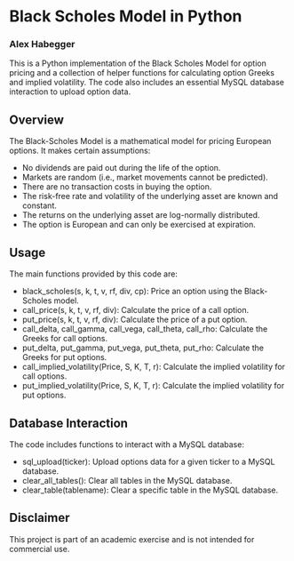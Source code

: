 # Black Scholes Model in Python
### Alex Habegger

This is a Python implementation of the Black Scholes Model for option pricing and a collection of helper functions for calculating option Greeks and implied volatility. The code also includes an essential MySQL database interaction to upload option data.

## Overview

The Black-Scholes Model is a mathematical model for pricing European options. It makes certain assumptions:

* No dividends are paid out during the life of the option.
* Markets are random (i.e., market movements cannot be predicted).
* There are no transaction costs in buying the option.
* The risk-free rate and volatility of the underlying asset are known and constant.
* The returns on the underlying asset are log-normally distributed.
* The option is European and can only be exercised at expiration.

## Usage
The main functions provided by this code are:

* black_scholes(s, k, t, v, rf, div, cp): Price an option using the Black-Scholes model.
* call_price(s, k, t, v, rf, div): Calculate the price of a call option.
* put_price(s, k, t, v, rf, div): Calculate the price of a put option.
* call_delta, call_gamma, call_vega, call_theta, call_rho: Calculate the Greeks for call options.
* put_delta, put_gamma, put_vega, put_theta, put_rho: Calculate the Greeks for put options.
* call_implied_volatility(Price, S, K, T, r): Calculate the implied volatility for call options.
* put_implied_volatility(Price, S, K, T, r): Calculate the implied volatility for put options.

## Database Interaction
The code includes functions to interact with a MySQL database:

* sql_upload(ticker): Upload options data for a given ticker to a MySQL database.
* clear_all_tables(): Clear all tables in the MySQL database.
* clear_table(tablename): Clear a specific table in the MySQL database.

## Disclaimer
This project is part of an academic exercise and is not intended for commercial use.
